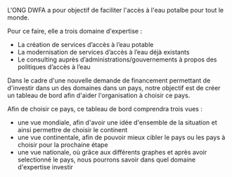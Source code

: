 L'ONG DWFA a pour objectif de faciliter l'accès à l'eau potalbe pour tout le monde.

Pour ce faire, elle a trois domaine d'expertise :
  - La création de services d’accès à l’eau potable 
  - La modernisation de services d’accès à l’eau déjà existants 
  - Le consulting auprès d’administrations/gouvernements à propos des politiques d’accès à l’eau

Dans le cadre d'une nouvelle demande de financement permettant de d'investir dans un des domaines dans un pays, notre objectif est de créer un tableau de bord afin d'aider l'organisation 
à choisir ce pays.

Afin de choisir ce pays, ce tableau de bord comprendra trois vues :
  - une vue mondiale, afin d'avoir une idée d'ensemble de la situation et ainsi permettre de choisir le continent
  - une vue continentale, afin de pouvoir mieux cibler le pays ou les pays à choisir pour la prochaine étape
  - une vue nationale, où grâce aux différents graphes et après avoir selectionné le pays, nous pourrons savoir dans quel domaine d'expertise investir
